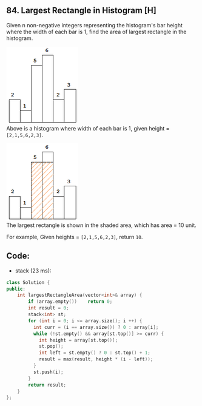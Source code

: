 ## 84. Largest Rectangle in Histogram [H]
Given n non-negative integers representing the histogram's bar height where the width of each bar is 1, find the area of largest rectangle in the histogram.

![](https://github.com/ysong49/LeetCode-Note/blob/master/image/histogram.png)   
Above is a histogram where width of each bar is 1, given height = `[2,1,5,6,2,3]`.

![](https://github.com/ysong49/LeetCode-Note/blob/master/image/histogram_area.png)   
The largest rectangle is shown in the shaded area, which has area = 10 unit.

For example,
Given heights = `[2,1,5,6,2,3]`,
return `10`.

## Code:
- stack (23 ms):
```c++
class Solution {
public:
    int largestRectangleArea(vector<int>& array) {
        if (array.empty())    return 0;
        int result = 0;
        stack<int> st;
        for (int i = 0; i <= array.size(); i ++) {
          int curr = (i == array.size()) ? 0 : array[i];
          while (!st.empty() && array[st.top()] >= curr) {
            int height = array[st.top()];
            st.pop();
            int left = st.empty() ? 0 : st.top() + 1;
            result = max(result, height * (i - left));
          }
          st.push(i);
        }
        return result;
    }
};
```
